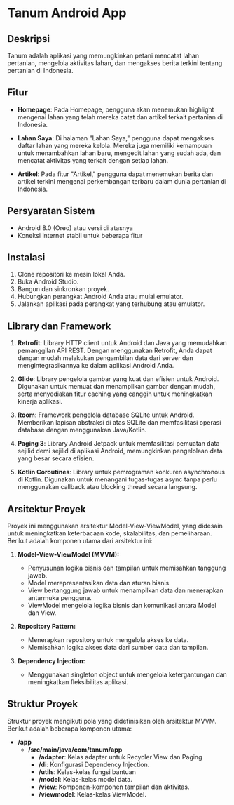 # Tanum Android App

## Deskripsi
Tanum adalah aplikasi yang memungkinkan petani mencatat lahan pertanian, mengelola aktivitas lahan, dan mengakses berita terkini tentang pertanian di Indonesia.

## Fitur
- **Homepage**: Pada Homepage, pengguna akan menemukan highlight mengenai lahan yang telah mereka catat dan artikel terkait pertanian di Indonesia.

- **Lahan Saya**: Di halaman "Lahan Saya," pengguna dapat mengakses daftar lahan yang mereka kelola. Mereka juga memiliki kemampuan untuk menambahkan lahan baru, mengedit lahan yang sudah ada, dan mencatat aktivitas yang terkait dengan setiap lahan.

- **Artikel**: Pada fitur "Artikel," pengguna dapat menemukan berita dan artikel terkini mengenai perkembangan terbaru dalam dunia pertanian di Indonesia.

## Persyaratan Sistem
- Android 8.0 (Oreo) atau versi di atasnya
- Koneksi internet stabil untuk beberapa fitur

## Instalasi
1. Clone repositori ke mesin lokal Anda.
2. Buka Android Studio.
3. Bangun dan sinkronkan proyek.
4. Hubungkan perangkat Android Anda atau mulai emulator.
5. Jalankan aplikasi pada perangkat yang terhubung atau emulator.

## Library dan Framework
1. **Retrofit**: Library HTTP client untuk Android dan Java yang memudahkan pemanggilan API REST. Dengan menggunakan Retrofit, Anda dapat dengan mudah melakukan pengambilan data dari server dan mengintegrasikannya ke dalam aplikasi Android Anda.

2. **Glide**: Library pengelola gambar yang kuat dan efisien untuk Android. Digunakan untuk memuat dan menampilkan gambar dengan mudah, serta menyediakan fitur caching yang canggih untuk meningkatkan kinerja aplikasi.

3. **Room**: Framework pengelola database SQLite untuk Android. Memberikan lapisan abstraksi di atas SQLite dan memfasilitasi operasi database dengan menggunakan Java/Kotlin.

4. **Paging 3**: Library Android Jetpack untuk memfasilitasi pemuatan data sejilid demi sejilid di aplikasi Android, memungkinkan pengelolaan data yang besar secara efisien.

5. **Kotlin Coroutines**: Library untuk pemrograman konkuren asynchronous di Kotlin. Digunakan untuk menangani tugas-tugas async tanpa perlu menggunakan callback atau blocking thread secara langsung.

## Arsitektur Proyek

Proyek ini menggunakan arsitektur Model-View-ViewModel, yang didesain untuk meningkatkan keterbacaan kode, skalabilitas, dan pemeliharaan. Berikut adalah komponen utama dari arsitektur ini:

1. **Model-View-ViewModel (MVVM):**
   - Penyusunan logika bisnis dan tampilan untuk memisahkan tanggung jawab.
   - Model merepresentasikan data dan aturan bisnis.
   - View bertanggung jawab untuk menampilkan data dan menerapkan antarmuka pengguna.
   - ViewModel mengelola logika bisnis dan komunikasi antara Model dan View.

2. **Repository Pattern:**
   - Menerapkan repository untuk mengelola akses ke data.
   - Memisahkan logika akses data dari sumber data dan tampilan.

3. **Dependency Injection:**
   - Menggunakan singleton object untuk mengelola ketergantungan dan meningkatkan fleksibilitas aplikasi.

## Struktur Proyek

Struktur proyek mengikuti pola yang didefinisikan oleh arsitektur MVVM. Berikut adalah beberapa komponen utama:

- **/app**
   - **/src/main/java/com/tanum/app**
        - **/adapter**: Kelas adapter untuk Recycler View dan Paging 
        - **/di**: Konfigurasi Dependency Injection.
        - **/utils**: Kelas-kelas fungsi bantuan 
        - **/model**: Kelas-kelas model data.
        - **/view**: Komponen-komponen tampilan dan aktivitas.
        - **/viewmodel**: Kelas-kelas ViewModel.
      

